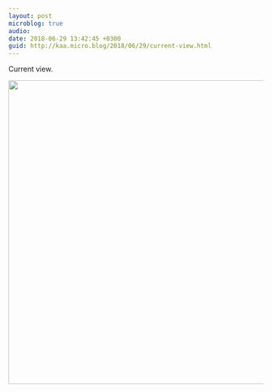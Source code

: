 ```yaml
---
layout: post
microblog: true
audio: 
date: 2018-06-29 13:42:45 +0300
guid: http://kaa.micro.blog/2018/06/29/current-view.html
---
```

Current view.

<img src="https://micro.kaa.bz/uploads/2018/ae4905f4b0.jpg" width="600" height="600" />
